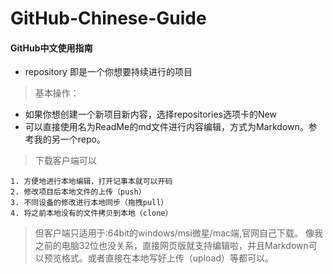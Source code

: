 ﻿# GitHub-Chinese-Guide
#### GitHub中文使用指南
- repository 即是一个你想要持续进行的项目
> 基本操作：
- 如果你想创建一个新项目新内容，选择repositories选项卡的New
- 可以直接使用名为ReadMe的md文件进行内容编辑，方式为Markdown。参考我的另一个repo。

> 下载客户端可以  

    1. 方便地进行本地编辑，打开记事本就可以开码
    2. 修改项目后本地文件的上传（push）
    3. 不同设备的修改进行本地同步（拖拽pull）
    4. 将之前本地没有的文件拷贝到本地（clone）
    
>  但客户端只适用于:64bit的windows/msi微星/mac端,官网自己下载。
> 像我之前的电脑32位也没关系，直接网页版就支持编辑啦，并且Markdown可以预览格式。或者直接在本地写好上传（upload）等都可以。
